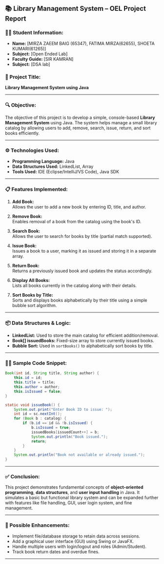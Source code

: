 

## 📚 Library Management System – OEL Project Report

### 🧑‍💻 Student Information:
- **Name:** [MIRZA ZAEEM BAIG (65347), FATIMA MIRZA(62655), SHOETA KUMARI(61265)]  
- **Subject:** [Open Ended Lab]  
- **Faculty Guide:** [SIR KAMRAN]  
- **Subject:** [DSA lab]


### 📝 Project Title:
**Library Management System using Java**

---

### 🔍 Objective:
The objective of this project is to develop a simple, console-based **Library Management System** using Java. The system helps manage a small library catalog by allowing users to add, remove, search, issue, return, and sort books efficiently.

---

### ⚙️ Technologies Used:
- **Programming Language:** Java  
- **Data Structures Used:** LinkedList, Array  
- **Tools Used:** IDE (Eclipse/IntelliJ/VS Code), Java SDK  

---

### 📋 Features Implemented:
1. **Add Book:**  
   Allows the user to add a new book by entering ID, title, and author.

2. **Remove Book:**  
   Enables removal of a book from the catalog using the book's ID.

3. **Search Book:**  
   Allows the user to search for books by title (partial match supported).

4. **Issue Book:**  
   Issues a book to a user, marking it as issued and storing it in a separate array.

5. **Return Book:**  
   Returns a previously issued book and updates the status accordingly.

6. **Display All Books:**  
   Lists all books currently in the catalog along with their details.

7. **Sort Books by Title:**  
   Sorts and displays books alphabetically by their title using a simple bubble sort algorithm.

---

### 📦 Data Structures & Logic:
- **LinkedList<Book>:** Used to store the main catalog for efficient addition/removal.
- **Book[] issuedBooks:** Fixed-size array to store currently issued books.
- **Bubble Sort:** Used in `sortBooks()` to alphabetically sort books by title.

---

### 👨‍💻 Sample Code Snippet:
```java
Book(int id, String title, String author) {
    this.id = id;
    this.title = title;
    this.author = author;
    this.isIssued = false;
}
```

```java
static void issueBook() {
    System.out.print("Enter Book ID to issue: ");
    int id = sc.nextInt();
    for (Book b : catalog) {
        if (b.id == id && !b.isIssued) {
            b.isIssued = true;
            issuedBooks[issuedCount++] = b;
            System.out.println("Book issued.");
            return;
        }
    }
    System.out.println("Book not available or already issued.");
}
```

---

### ✅ Conclusion:
This project demonstrates fundamental concepts of **object-oriented programming**, **data structures**, and **user input handling** in Java. It simulates a basic but functional library system and can be expanded further with features like file handling, GUI, user login system, and fine management.

---

### 🔄 Possible Enhancements:
- Implement file/database storage to retain data across sessions.
- Add a graphical user interface (GUI) using Swing or JavaFX.
- Handle multiple users with login/logout and roles (Admin/Student).
- Track book return dates and overdue fines.

---
